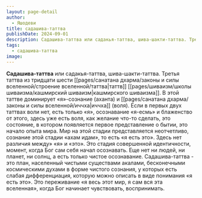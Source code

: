 ```yaml
---
layout: page-detail
author:
  - Яшодеви
title: садашива-таттва
publishDate: 2024-09-01
description: Садашива-таттва или садакья-таттва, шива-шакти-таттва. Третья таттва из тридцати шести таттв кашмирского шиваизма. В этой таттве доминирует «я»-сознание (аханта) и иччха (воля).
tags:
  - садашива-таттва
image:
---
```

**Садашива-таттва** или садакья-таттва, шива-шакти-таттва.
Третья таттва из тридцати шести [[pages/санатана дхарма/законы и силы вселенной/строение вселенной/таттва|таттв]] [[pages/шиваизм/школы шиваизма/кашмирский шиваизм|кашмирского шиваизма]]. В этой таттве доминирует «я»-сознание (аханта) и [[pages/санатана дхарма/законы и силы вселенной/иччха|иччха]] (воля). Если в первых двух таттвах воли нет, есть только «я», осознавание «я-есмь» и блаженство от этого, здесь уже есть воля, как желание что-то сделать, это состояние, в котором появляется первое представление о бытии, это начало опыта мира. Мир на этой стадии представляется неотчетливо, сознание этой стадии «ахам идам», то есть «я есть это». Здесь нет различия между» «я» и «это». Это стадия совершенной идентичности, момент, когда Бог сам себя начал осознавать. Еще нет ни людей, ни планет, ни солнц, а есть только чистое осознавание. Садашива-таттва - это план, населенный чистыми существами акалами, бесконечными космическими духами в форме чистого сознания, у которых есть слабая дифференциация, которую можно описать в виде понимания «я есть это». Это переживание «я весь этот мир, я сам вся эта вселенная», когда Бог начинает чувствовать, воспринимать.

